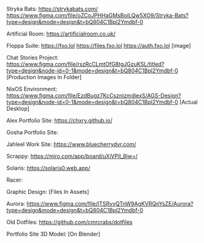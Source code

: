 Stryka Bats:
https://strykabats.com/
https://www.figma.com/file/oZCoJPHHaGMsBoiLQw5XO9/Stryka-Bats?type=design&mode=design&t=bQ804C1Bpl2Ymdbf-0

Artificial Room:
https://artificialroom.co.uk/

Floppa Suite:
https://fxo.lol
https://files.fxo.lol
https://auth.fxo.lol
[image]

Chat Stories Project:
https://www.figma.com/file/rszRcCLmtOfG8tgJGzuKSL/titled?type=design&node-id=0-1&mode=design&t=bQ804C1Bpl2Ymdbf-0
[Production Images In Folder]

NixOS Environment:
https://www.figma.com/file/EzdBugz7KcCsznizmdiexS/AGS-Design?type=design&node-id=0-1&mode=design&t=bQ804C1Bpl2Ymdbf-0
[Actual Desktop]

Alex Portfolio Site:
https://chxry.github.io/

Gosha Portfolio Site:

Jahleel Work Site:
https://www.bluecherrydvr.com/

Scrappy:
https://miro.com/app/board/uXjVPIl_8jw=/

Solaris:
https://solaris0.web.app/

Racer:

Graphic Design:
[Files In Assets]

Aurora:
https://www.figma.com/file/ITSRvvQTnW9AgKVRQnYsZE/Aurora?type=design&mode=design&t=bQ804C1Bpl2Ymdbf-0

Old Dotfiles:
https://github.com/cmrcrabs/dotfiles

Portfolio Site 3D Model:
[On Blender]




